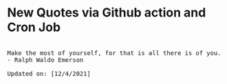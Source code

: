 # New Quotes via Github action and Cron Job

<pre>
<!-- #quote -->
Make the most of yourself, for that is all there is of you.
- Ralph Waldo Emerson

Updated on: [12/4/2021]
<!-- #quoteEnd -->
</pre>
